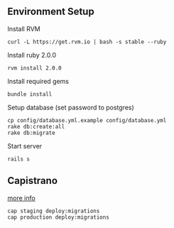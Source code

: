 ## Environment Setup

Install RVM

    curl -L https://get.rvm.io | bash -s stable --ruby

Install ruby 2.0.0

    rvm install 2.0.0

Install required gems

    bundle install

Setup database (set password to postgres)

    cp config/database.yml.example config/database.yml
    rake db:create:all
    rake db:migrate

Start server

    rails s
    
## Capistrano

[more info](https://github.com/capistrano/capistrano/wiki/2.x-From-The-Beginning)

    cap staging deploy:migrations
    cap production deploy:migrations

